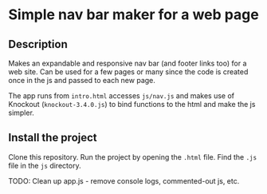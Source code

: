 # Simple nav bar maker for a web page
## Description
Makes an expandable and responsive nav bar (and footer links too) for a web site. Can be used for a few pages or many since the code is created once in the js and passed to each new page.

The app runs from `intro.html` accesses `js/nav.js` and makes use of Knockout (`knockout-3.4.0.js`) to bind functions to the html and make the js simpler.

## Install the project
Clone this repository. Run the project by opening the `.html` file. Find the `.js` file in the `js` directory. 

TODO: Clean up app.js - remove console logs, commented-out js, etc.
